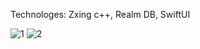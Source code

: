 Technologes: Zxing c++, Realm DB, SwiftUI

![1](https://github.com/tpcreative070/qrscanner/assets/37991864/dd885612-1aed-4f09-a2f4-7627adf5ad5e)
![2](https://github.com/tpcreative070/qrscanner/assets/37991864/585dec4f-0a25-44c9-b0ce-f585ccb3ef09)
